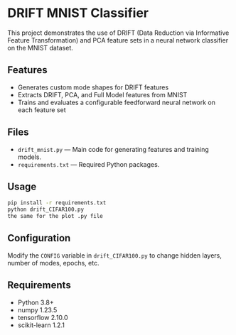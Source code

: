 # DRIFT MNIST Classifier

This project demonstrates the use of DRIFT (Data Reduction via Informative Feature Transformation) and PCA feature sets in a neural network classifier on the MNIST dataset.

## Features

- Generates custom mode shapes for DRIFT features
- Extracts DRIFT, PCA, and Full Model features from MNIST
- Trains and evaluates a configurable feedforward neural network on each feature set

## Files

- `drift_mnist.py` — Main code for generating features and training models.
- `requirements.txt` — Required Python packages.

## Usage

```bash
pip install -r requirements.txt
python drift_CIFAR100.py
the same for the plot .py file
```

## Configuration

Modify the `CONFIG` variable in `drift_CIFAR100.py` to change hidden layers, number of modes, epochs, etc.

## Requirements

- Python 3.8+
- numpy 1.23.5
- tensorflow 2.10.0
- scikit-learn 1.2.1
